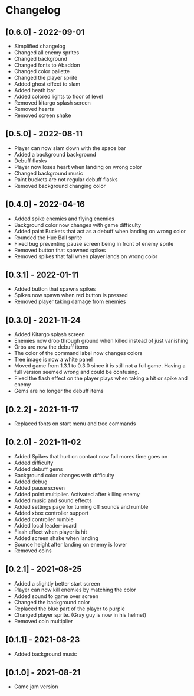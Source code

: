 # Changelog

## [0.6.0] - 2022-09-01
- Simplified changelog
- Changed all enemy sprites
- Changed background
- Changed fonts to Abaddon
- Changed color pallette 
- Changed the player sprite
- Added ghost effect to slam
- Added heath bar
- Added colored lights to floor of level
- Removed kitargo splash screen 
- Removed hearts
- Removed screen shake

## [0.5.0] - 2022-08-11
- Player can now slam down with the space bar
- Added a background background
- Debuff flasks
- Player now loses heart when landing on wrong color
- Changed background music
- Paint buckets are not regular debuff flasks
- Removed background changing color

## [0.4.0] - 2022-04-16
- Added spike enemies and flying enemies
- Background color now changes with game difficulty
- Added paint Buckets that act as a debuff when landing on wrong color
- Rounded the Hue Ball sprite
- Fixed bug preventing pause screen being in front of enemy sprite
- Removed button that spawned spikes
- Removed spikes that fall when player lands on wrong color

## [0.3.1] - 2022-01-11
- Added button that spawns spikes
- Spikes now spawn when red button is pressed
- Removed player taking damage from enemies

## [0.3.0] - 2021-11-24
- Added Kitargo splash screen
- Enemies now drop through ground when killed instead of just vanishing
- Orbs are now the debuff items
- The color of the command label now changes colors
- Tree image is now a white panel
- Moved game from 1.3.1 to 0.3.0 since it is still not a full game. Having a full version seemed wrong and could be confusing. 
- Fixed the flash effect on the player plays when taking a hit or spike and enemy
- Gems are no longer the debuff items

## [0.2.2] - 2021-11-17
- Replaced fonts on start menu and tree commands

## [0.2.0] - 2021-11-02
- Added Spikes that hurt on contact now fall mores time goes on
- Added difficulty
- Added debuff gems
- Background color changes with difficulty
- Added debug
- Added pause screen
- Added point multiplier. Activated after killing enemy
- Added music and sound effects
- Added settings page for turning off sounds and rumble
- Added xbox controller support
- Added controller rumble
- Added local leader-board
- Flash effect when player is hit
- Added screen shake when landing 
- Bounce height after landing on enemy is lower
- Removed coins

## [0.2.1] - 2021-08-25
- Added a slightly better start screen
- Player can now kill enemies by matching the color
- Added sound to game over screen
- Changed the background color
- Replaced the blue part of the player to purple
- Changed player sprite. (Gray guy is now in his helmet)
- Removed coin multiplier 

## [0.1.1] - 2021-08-23
- Added background music

## [0.1.0] - 2021-08-21
- Game jam version 
